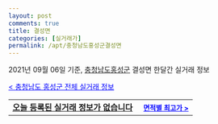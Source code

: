```yaml
---
layout: post
comments: true
title: 결성면
categories: [실거래가]
permalink: /apt/충청남도홍성군결성면
---
```


2021년 09월 06일 기준, <a href="/apt/충청남도홍성군">충청남도홍성군</a> 결성면 한달간 실거래 정보

<a style="color: blue;" href="/apt/충청남도홍성군">< 충청남도 홍성군 전체 실거래 정보</a>
<!---- start ---->
<table>
  <tr>
    <td colspan="4" style="font-weight: bold;"><a href="/apt/충청남도홍성군결성면{name_without_space}">오늘 등록된 실거래 정보가 없습니다</a> &nbsp;&nbsp;&nbsp; <a style="color: blue; font-size: smaller;" href="/apt/충청남도홍성군결성면{name_without_space}">면적별 최고가 ></a></td>
  </tr>
    
</table>
<!---- end ---->
    